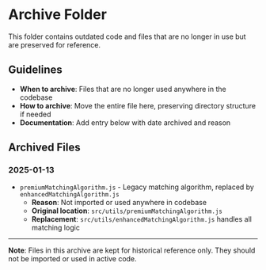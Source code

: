 # Archive Folder

This folder contains outdated code and files that are no longer in use but are preserved for reference.

## Guidelines

- **When to archive**: Files that are no longer used anywhere in the codebase
- **How to archive**: Move the entire file here, preserving directory structure if needed
- **Documentation**: Add entry below with date archived and reason

## Archived Files

### 2025-01-13
- `premiumMatchingAlgorithm.js` - Legacy matching algorithm, replaced by `enhancedMatchingAlgorithm.js`
  - **Reason**: Not imported or used anywhere in codebase
  - **Original location**: `src/utils/premiumMatchingAlgorithm.js`
  - **Replacement**: `src/utils/enhancedMatchingAlgorithm.js` handles all matching logic

---

**Note**: Files in this archive are kept for historical reference only. They should not be imported or used in active code.